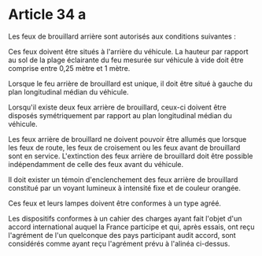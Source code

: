 # Article 34 a

Les feux de brouillard arrière sont autorisés aux conditions suivantes :

Ces feux doivent être situés à l'arrière du véhicule. La hauteur par rapport au sol de la plage éclairante du feu mesurée sur véhicule à vide doit être comprise entre 0,25 mètre et 1 mètre.

Lorsque le feu arrière de brouillard est unique, il doit être situé à gauche du plan longitudinal médian du véhicule.

Lorsqu'il existe deux feux arrière de brouillard, ceux-ci doivent être disposés symétriquement par rapport au plan longitudinal médian du véhicule.

Les feux arrière de brouillard ne doivent pouvoir être allumés que lorsque les feux de route, les feux de croisement ou les feux avant de brouillard sont en service. L'extinction des feux arrière de brouillard doit être possible indépendamment de celle des feux avant du véhicule.

Il doit exister un témoin d'enclenchement des feux arrière de brouillard constitué par un voyant lumineux à intensité fixe et de couleur orangée.

Ces feux et leurs lampes doivent être conformes à un type agréé.

Les dispositifs conformes à un cahier des charges ayant fait l'objet d'un accord international auquel la France participe et qui, après essais, ont reçu l'agrément de l'un quelconque des pays participant audit accord, sont considérés comme ayant reçu l'agré­ment prévu à l'alinéa ci-dessus.
